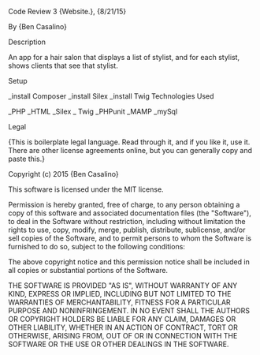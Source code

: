 Code Review 3
{Website.}, {8/21/15}

By {Ben Casalino}

Description


An app for a hair salon that displays a list of stylist, and for each stylist, shows clients that see that stylist.



Setup

_install Composer _install Silex _install Twig Technologies Used

_PHP _HTML _Silex _ Twig _PHPunit _MAMP _mySql

Legal

{This is boilerplate legal language. Read through it, and if you like it, use it. There are other license agreements online, but you can generally copy and paste this.}

Copyright (c) 2015 {Ben Casalino}

This software is licensed under the MIT license.

Permission is hereby granted, free of charge, to any person obtaining a copy of this software and associated documentation files (the "Software"), to deal in the Software without restriction, including without limitation the rights to use, copy, modify, merge, publish, distribute, sublicense, and/or sell copies of the Software, and to permit persons to whom the Software is furnished to do so, subject to the following conditions:

The above copyright notice and this permission notice shall be included in all copies or substantial portions of the Software.

THE SOFTWARE IS PROVIDED "AS IS", WITHOUT WARRANTY OF ANY KIND, EXPRESS OR IMPLIED, INCLUDING BUT NOT LIMITED TO THE WARRANTIES OF MERCHANTABILITY, FITNESS FOR A PARTICULAR PURPOSE AND NONINFRINGEMENT. IN NO EVENT SHALL THE AUTHORS OR COPYRIGHT HOLDERS BE LIABLE FOR ANY CLAIM, DAMAGES OR OTHER LIABILITY, WHETHER IN AN ACTION OF CONTRACT, TORT OR OTHERWISE, ARISING FROM, OUT OF OR IN CONNECTION WITH THE SOFTWARE OR THE USE OR OTHER DEALINGS IN THE SOFTWARE.
